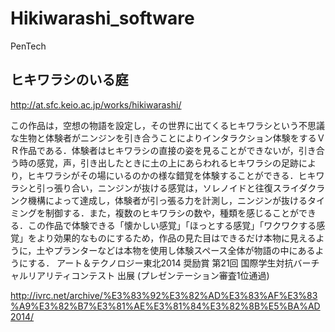 Hikiwarashi_software
====================
PenTech

## ヒキワラシのいる庭
http://at.sfc.keio.ac.jp/works/hikiwarashi/

この作品は，空想の物語を設定し，その世界に出てくるヒキワラシという不思議な生物と体験者がニンジンを引き合うことによりインタラクション体験をするＶＲ作品である．体験者はヒキワラシの直接の姿を見ることができないが，引き合う時の感覚，声，引き出したときに土の上にあらわれるヒキワラシの足跡により，ヒキワラシがその場にいるのかの様な錯覚を体験することができる．ヒキワラシと引っ張り合い，ニンジンが抜ける感覚は，ソレノイドと往復スライダクランク機構によって達成し，体験者が引っ張る力を計測し，ニンジンが抜けるタイミングを制御する．また，複数のヒキワラシの数や，種類を感じることができる．この作品で体験できる「懐かしい感覚」「ほっとする感覚」「ワクワクする感覚」をより効果的なものにするため，作品の見た目はできるだけ本物に見えるように，土やプランターなどは本物を使用し体験スペース全体が物語の中にあるようにする．
アート＆テクノロジー東北2014 奨励賞
第21回 国際学生対抗バーチャルリアリティコンテスト 出展 (プレゼンテーション審査1位通過)

http://ivrc.net/archive/%E3%83%92%E3%82%AD%E3%83%AF%E3%83%A9%E3%82%B7%E3%81%AE%E3%81%84%E3%82%8B%E5%BA%AD2014/
